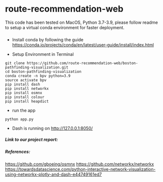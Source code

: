# route-recommendation-web
This code has been tested on MacOS, Python 3.7-3.9, please follow readme to setup a virtual conda environment for faster deployment.

#####
- Install conda by following the guide https://conda.io/projects/conda/en/latest/user-guide/install/index.html

- Setup Environment in Terminal
```
git clone https://github.com/route-recommendation-web/boston-pathfinding-visualization.git
cd boston-pathfinding-visualization
conda create -n bpv python=3.9
source activate bpv
pip install dash
pip install networkx
pip install osmnx
pip install colour
pip install heapdict
```
- run the app
```
python app.py
```
- Dash is running on http://127.0.0.1:8050/ 

##### Link to our project report:

##### References:
https://github.com/gboeing/osmnx
https://github.com/networkx/networkx
https://towardsdatascience.com/python-interactive-network-visualization-using-networkx-plotly-and-dash-e44749161ed7
